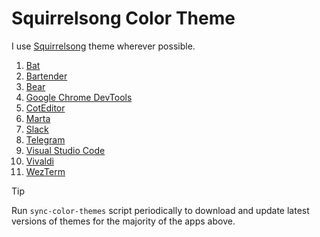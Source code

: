 # Squirrelsong Color Theme

I use [Squirrelsong](https://sapegin.me/squirrelsong/) theme wherever possible.

1. [Bat](https://github.com/sapegin/squirrelsong/blob/master/dark/Sublime%20Text/Squirrelsong%20Dark/Squirrelsong%20Dark.tmTheme)
1. [Bartender](https://github.com/sapegin/squirrelsong/tree/master/light/Bartender)
1. [Bear](https://github.com/sapegin/squirrelsong/tree/master/light/Bear)
1. [Google Chrome DevTools](https://github.com/sapegin/squirrelsong/tree/master/light/Chrome%20DevTools)
1. [CotEditor](https://github.com/sapegin/squirrelsong/tree/master/light/CotEditor)
1. [Marta](https://github.com/sapegin/squirrelsong/tree/master/light/Marta)
1. [Slack](https://github.com/sapegin/squirrelsong/tree/master/light/Slack)
1. [Telegram](https://github.com/sapegin/squirrelsong/tree/master/light/Telegram)
1. [Visual Studio Code](https://github.com/sapegin/squirrelsong/tree/master/light/VSCode)
1. [Vivaldi](https://github.com/sapegin/squirrelsong/tree/master/light/Vivaldi)
1. [WezTerm](https://github.com/sapegin/squirrelsong/tree/master/dark/WezTerm)

> [!TIP]
> Run `sync-color-themes` script periodically to download and update latest versions of themes for the majority of the apps above.
